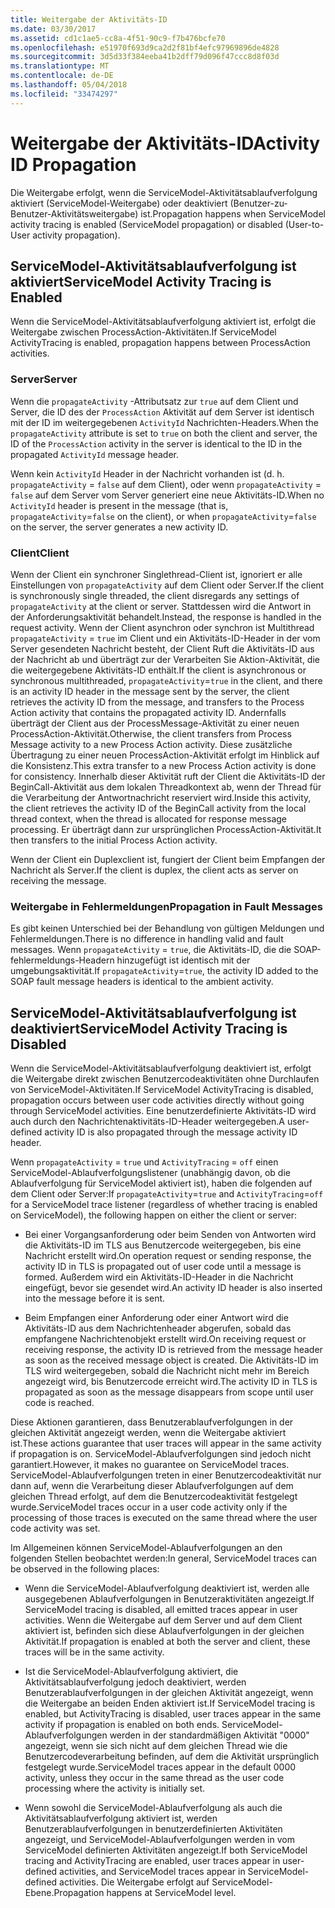 ```yaml
---
title: Weitergabe der Aktivitäts-ID
ms.date: 03/30/2017
ms.assetid: cd1c1ae5-cc8a-4f51-90c9-f7b476bcfe70
ms.openlocfilehash: e51970f693d9ca2d2f81bf4efc97969896de4828
ms.sourcegitcommit: 3d5d33f384eeba41b2dff79d096f47ccc8d8f03d
ms.translationtype: MT
ms.contentlocale: de-DE
ms.lasthandoff: 05/04/2018
ms.locfileid: "33474297"
---
```

# <a name="activity-id-propagation"></a><span data-ttu-id="ebfcf-102">Weitergabe der Aktivitäts-ID</span><span class="sxs-lookup"><span data-stu-id="ebfcf-102">Activity ID Propagation</span></span>
<span data-ttu-id="ebfcf-103">Die Weitergabe erfolgt, wenn die ServiceModel-Aktivitätsablaufverfolgung aktiviert (ServiceModel-Weitergabe) oder deaktiviert (Benutzer-zu-Benutzer-Aktivitätsweitergabe) ist.</span><span class="sxs-lookup"><span data-stu-id="ebfcf-103">Propagation happens when ServiceModel activity tracing is enabled (ServiceModel propagation) or disabled (User-to-User activity propagation).</span></span>  
  
## <a name="servicemodel-activity-tracing-is-enabled"></a><span data-ttu-id="ebfcf-104">ServiceModel-Aktivitätsablaufverfolgung ist aktiviert</span><span class="sxs-lookup"><span data-stu-id="ebfcf-104">ServiceModel Activity Tracing is Enabled</span></span>  
 <span data-ttu-id="ebfcf-105">Wenn die ServiceModel-Aktivitätsablaufverfolgung aktiviert ist, erfolgt die Weitergabe zwischen ProcessAction-Aktivitäten.</span><span class="sxs-lookup"><span data-stu-id="ebfcf-105">If ServiceModel ActivityTracing is enabled, propagation happens between ProcessAction activities.</span></span>  
  
### <a name="server"></a><span data-ttu-id="ebfcf-106">Server</span><span class="sxs-lookup"><span data-stu-id="ebfcf-106">Server</span></span>  
 <span data-ttu-id="ebfcf-107">Wenn die `propagateActivity` -Attributsatz zur `true` auf dem Client und Server, die ID des der `ProcessAction` Aktivität auf dem Server ist identisch mit der ID im weitergegebenen `ActivityId` Nachrichten-Headers.</span><span class="sxs-lookup"><span data-stu-id="ebfcf-107">When the `propagateActivity` attribute is set to `true` on both the client and server, the ID of the `ProcessAction` activity in the server is identical to the ID in the propagated `ActivityId` message header.</span></span>  
  
 <span data-ttu-id="ebfcf-108">Wenn kein `ActivityId` Header in der Nachricht vorhanden ist (d. h. `propagateActivity` = `false` auf dem Client), oder wenn `propagateActivity` = `false` auf dem Server vom Server generiert eine neue Aktivitäts-ID.</span><span class="sxs-lookup"><span data-stu-id="ebfcf-108">When no `ActivityId` header is present in the message (that is, `propagateActivity`=`false` on the client), or when `propagateActivity`=`false` on the server, the server generates a new activity ID.</span></span>  
  
### <a name="client"></a><span data-ttu-id="ebfcf-109">Client</span><span class="sxs-lookup"><span data-stu-id="ebfcf-109">Client</span></span>  
 <span data-ttu-id="ebfcf-110">Wenn der Client ein synchroner Singlethread-Client ist, ignoriert er alle Einstellungen von `propagateActivity` auf dem Client oder Server.</span><span class="sxs-lookup"><span data-stu-id="ebfcf-110">If the client is synchronously single threaded, the client disregards any settings of `propagateActivity` at the client or server.</span></span> <span data-ttu-id="ebfcf-111">Stattdessen wird die Antwort in der Anforderungsaktivität behandelt.</span><span class="sxs-lookup"><span data-stu-id="ebfcf-111">Instead, the response is handled in the request activity.</span></span> <span data-ttu-id="ebfcf-112">Wenn der Client asynchron oder synchron ist Multithread `propagateActivity` = `true` im Client und ein Aktivitäts-ID-Header in der vom Server gesendeten Nachricht besteht, der Client Ruft die Aktivitäts-ID aus der Nachricht ab und überträgt zur der Verarbeiten Sie Aktion-Aktivität, die die weitergegebene Aktivitäts-ID enthält.</span><span class="sxs-lookup"><span data-stu-id="ebfcf-112">If the client is asynchronous or synchronous multithreaded, `propagateActivity`=`true` in the client, and there is an activity ID header in the message sent by the server, the client retrieves the activity ID from the message, and transfers to the Process Action activity that contains the propagated activity ID.</span></span> <span data-ttu-id="ebfcf-113">Andernfalls überträgt der Client aus der ProcessMessage-Aktivität zu einer neuen ProcessAction-Aktivität.</span><span class="sxs-lookup"><span data-stu-id="ebfcf-113">Otherwise, the client transfers from Process Message activity to a new Process Action activity.</span></span> <span data-ttu-id="ebfcf-114">Diese zusätzliche Übertragung zu einer neuen ProcessAction-Aktivität erfolgt im Hinblick auf die Konsistenz.</span><span class="sxs-lookup"><span data-stu-id="ebfcf-114">This extra transfer to a new Process Action activity is done for consistency.</span></span> <span data-ttu-id="ebfcf-115">Innerhalb dieser Aktivität ruft der Client die Aktivitäts-ID der BeginCall-Aktivität aus dem lokalen Threadkontext ab, wenn der Thread für die Verarbeitung der Antwortnachricht reserviert wird.</span><span class="sxs-lookup"><span data-stu-id="ebfcf-115">Inside this activity, the client retrieves the activity ID of the BeginCall activity from the local thread context, when the thread is allocated for response message processing.</span></span> <span data-ttu-id="ebfcf-116">Er überträgt dann zur ursprünglichen ProcessAction-Aktivität.</span><span class="sxs-lookup"><span data-stu-id="ebfcf-116">It then transfers to the initial Process Action activity.</span></span>  
  
 <span data-ttu-id="ebfcf-117">Wenn der Client ein Duplexclient ist, fungiert der Client beim Empfangen der Nachricht als Server.</span><span class="sxs-lookup"><span data-stu-id="ebfcf-117">If the client is duplex, the client acts as server on receiving the message.</span></span>  
  
### <a name="propagation-in-fault-messages"></a><span data-ttu-id="ebfcf-118">Weitergabe in Fehlermeldungen</span><span class="sxs-lookup"><span data-stu-id="ebfcf-118">Propagation in Fault Messages</span></span>  
 <span data-ttu-id="ebfcf-119">Es gibt keinen Unterschied bei der Behandlung von gültigen Meldungen und Fehlermeldungen.</span><span class="sxs-lookup"><span data-stu-id="ebfcf-119">There is no difference in handling valid and fault messages.</span></span> <span data-ttu-id="ebfcf-120">Wenn `propagateActivity` = `true`, die Aktivitäts-ID, die die SOAP-fehlermeldungs-Headern hinzugefügt ist identisch mit der umgebungsaktivität.</span><span class="sxs-lookup"><span data-stu-id="ebfcf-120">If `propagateActivity`=`true`, the activity ID added to the SOAP fault message headers is identical to the ambient activity.</span></span>  
  
## <a name="servicemodel-activity-tracing-is-disabled"></a><span data-ttu-id="ebfcf-121">ServiceModel-Aktivitätsablaufverfolgung ist deaktiviert</span><span class="sxs-lookup"><span data-stu-id="ebfcf-121">ServiceModel Activity Tracing is Disabled</span></span>  
 <span data-ttu-id="ebfcf-122">Wenn die ServiceModel-Aktivitätsablaufverfolgung deaktiviert ist, erfolgt die Weitergabe direkt zwischen Benutzercodeaktivitäten ohne Durchlaufen von ServiceModel-Aktivitäten.</span><span class="sxs-lookup"><span data-stu-id="ebfcf-122">If ServiceModel ActivityTracing is disabled, propagation occurs between user code activities directly without going through ServiceModel activities.</span></span> <span data-ttu-id="ebfcf-123">Eine benutzerdefinierte Aktivitäts-ID wird auch durch den Nachrichtenaktivitäts-ID-Header weitergegeben.</span><span class="sxs-lookup"><span data-stu-id="ebfcf-123">A user-defined activity ID is also propagated through the message activity ID header.</span></span>  
  
 <span data-ttu-id="ebfcf-124">Wenn `propagateActivity` = `true` und `ActivityTracing` = `off` einen ServiceModel-Ablaufverfolgungslistener (unabhängig davon, ob die Ablaufverfolgung für ServiceModel aktiviert ist), haben die folgenden auf dem Client oder Server:</span><span class="sxs-lookup"><span data-stu-id="ebfcf-124">If `propagateActivity`=`true` and `ActivityTracing`=`off` for a ServiceModel trace listener (regardless of whether tracing is enabled on ServiceModel), the following happen on either the client or server:</span></span>  
  
-   <span data-ttu-id="ebfcf-125">Bei einer Vorgangsanforderung oder beim Senden von Antworten wird die Aktivitäts-ID im TLS aus Benutzercode weitergegeben, bis eine Nachricht erstellt wird.</span><span class="sxs-lookup"><span data-stu-id="ebfcf-125">On operation request or sending response, the activity ID in TLS is propagated out of user code until a message is formed.</span></span> <span data-ttu-id="ebfcf-126">Außerdem wird ein Aktivitäts-ID-Header in die Nachricht eingefügt, bevor sie gesendet wird.</span><span class="sxs-lookup"><span data-stu-id="ebfcf-126">An activity ID header is also inserted into the message before it is sent.</span></span>  
  
-   <span data-ttu-id="ebfcf-127">Beim Empfangen einer Anforderung oder einer Antwort wird die Aktivitäts-ID aus dem Nachrichtenheader abgerufen, sobald das empfangene Nachrichtenobjekt erstellt wird.</span><span class="sxs-lookup"><span data-stu-id="ebfcf-127">On receiving request or receiving response, the activity ID is retrieved from the message header as soon as the received message object is created.</span></span> <span data-ttu-id="ebfcf-128">Die Aktivitäts-ID im TLS wird weitergegeben, sobald die Nachricht nicht mehr im Bereich angezeigt wird, bis Benutzercode erreicht wird.</span><span class="sxs-lookup"><span data-stu-id="ebfcf-128">The activity ID in TLS is propagated as soon as the message disappears from scope until user code is reached.</span></span>  
  
 <span data-ttu-id="ebfcf-129">Diese Aktionen garantieren, dass Benutzerablaufverfolgungen in der gleichen Aktivität angezeigt werden, wenn die Weitergabe aktiviert ist.</span><span class="sxs-lookup"><span data-stu-id="ebfcf-129">These actions guarantee that user traces will appear in the same activity if propagation is on.</span></span> <span data-ttu-id="ebfcf-130">ServiceModel-Ablaufverfolgungen sind jedoch nicht garantiert.</span><span class="sxs-lookup"><span data-stu-id="ebfcf-130">However, it makes no guarantee on ServiceModel traces.</span></span> <span data-ttu-id="ebfcf-131">ServiceModel-Ablaufverfolgungen treten in einer Benutzercodeaktivität nur dann auf, wenn die Verarbeitung dieser Ablaufverfolgungen auf dem gleichen Thread erfolgt, auf dem die Benutzercodeaktivität festgelegt wurde.</span><span class="sxs-lookup"><span data-stu-id="ebfcf-131">ServiceModel traces occur in a user code activity only if the processing of those traces is executed on the same thread where the user code activity was set.</span></span>  
  
 <span data-ttu-id="ebfcf-132">Im Allgemeinen können ServiceModel-Ablaufverfolgungen an den folgenden Stellen beobachtet werden:</span><span class="sxs-lookup"><span data-stu-id="ebfcf-132">In general, ServiceModel traces can be observed in the following places:</span></span>  
  
-   <span data-ttu-id="ebfcf-133">Wenn die ServiceModel-Ablaufverfolgung deaktiviert ist, werden alle ausgegebenen Ablaufverfolgungen in Benutzeraktivitäten angezeigt.</span><span class="sxs-lookup"><span data-stu-id="ebfcf-133">If ServiceModel tracing is disabled, all emitted traces appear in user activities.</span></span> <span data-ttu-id="ebfcf-134">Wenn die Weitergabe auf dem Server und auf dem Client aktiviert ist, befinden sich diese Ablaufverfolgungen in der gleichen Aktivität.</span><span class="sxs-lookup"><span data-stu-id="ebfcf-134">If propagation is enabled at both the server and client, these traces will be in the same activity.</span></span>  
  
-   <span data-ttu-id="ebfcf-135">Ist die ServiceModel-Ablaufverfolgung aktiviert, die Aktivitätsablaufverfolgung jedoch deaktiviert, werden Benutzerablaufverfolgungen in der gleichen Aktivität angezeigt, wenn die Weitergabe an beiden Enden aktiviert ist.</span><span class="sxs-lookup"><span data-stu-id="ebfcf-135">If ServiceModel tracing is enabled, but ActivityTracing is disabled, user traces appear in the same activity if propagation is enabled on both ends.</span></span> <span data-ttu-id="ebfcf-136">ServiceModel-Ablaufverfolgungen werden in der standardmäßigen Aktivität "0000" angezeigt, wenn sie sich nicht auf dem gleichen Thread wie die Benutzercodeverarbeitung befinden, auf dem die Aktivität ursprünglich festgelegt wurde.</span><span class="sxs-lookup"><span data-stu-id="ebfcf-136">ServiceModel traces appear in the default 0000 activity, unless they occur in the same thread as the user code processing where the activity is initially set.</span></span>  
  
-   <span data-ttu-id="ebfcf-137">Wenn sowohl die ServiceModel-Ablaufverfolgung als auch die Aktivitätsablaufverfolgung aktiviert ist, werden Benutzerablaufverfolgungen in benutzerdefinierten Aktivitäten angezeigt, und ServiceModel-Ablaufverfolgungen werden in vom ServiceModel definierten Aktivitäten angezeigt.</span><span class="sxs-lookup"><span data-stu-id="ebfcf-137">If both ServiceModel tracing and ActivityTracing are enabled, user traces appear in user-defined activities, and ServiceModel traces appear in ServiceModel-defined activities.</span></span> <span data-ttu-id="ebfcf-138">Die Weitergabe erfolgt auf ServiceModel-Ebene.</span><span class="sxs-lookup"><span data-stu-id="ebfcf-138">Propagation happens at ServiceModel level.</span></span>
